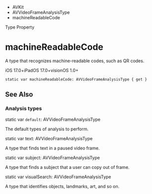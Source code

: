 

- AVKit
- AVVideoFrameAnalysisType
-  machineReadableCode 

Type Property

# machineReadableCode

A type that recognizes machine-readable codes, such as QR codes.

iOS 17.0+iPadOS 17.0+visionOS 1.0+

``` source
static var machineReadableCode: AVVideoFrameAnalysisType { get }
```

## See Also

### Analysis types

static var `default`: AVVideoFrameAnalysisType

The default types of analysis to perform.

static var text: AVVideoFrameAnalysisType

A type that finds text in a paused video frame.

static var subject: AVVideoFrameAnalysisType

A type that finds a subject that a user can copy out of frame.

static var visualSearch: AVVideoFrameAnalysisType

A type that identifies objects, landmarks, art, and so on.

